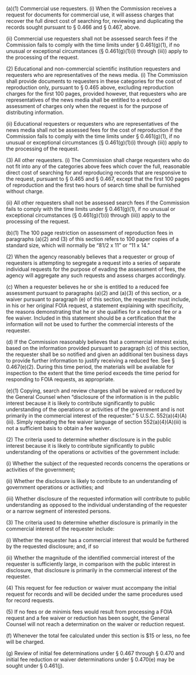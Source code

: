 (a)(1) Commercial use requesters. (i) When the Commission receives a request for documents for commercial use, it will assess charges that recover the full direct cost of searching for, reviewing and duplicating the records sought pursuant to § 0.466 and § 0.467, above.

(ii) Commercial use requesters shall not be assessed search fees if the Commission fails to comply with the time limits under § 0.461(g)(1), if no unusual or exceptional circumstances (§ 0.461(g)(1)(i) through (iii)) apply to the processing of the request.

(2) Educational and non-commercial scientific institution requesters and requesters who are representatives of the news media. (i) The Commission shall provide documents to requesters in these categories for the cost of reproduction only, pursuant to § 0.465 above, excluding reproduction charges for the first 100 pages, provided however, that requesters who are representatives of the news media shall be entitled to a reduced assessment of charges only when the request is for the purpose of distributing information.

(ii) Educational requesters or requesters who are representatives of the news media shall not be assessed fees for the cost of reproduction if the Commission fails to comply with the time limits under § 0.461(g)(1), if no unusual or exceptional circumstances (§ 0.461(g)(1)(i) through (iii)) apply to the processing of the request.

(3) All other requesters. (i) The Commission shall charge requesters who do not fit into any of the categories above fees which cover the full, reasonable direct cost of searching for and reproducing records that are responsive to the request, pursuant to § 0.465 and § 0.467, except that the first 100 pages of reproduction and the first two hours of search time shall be furnished without charge.

(ii) All other requesters shall not be assessed search fees if the Commission fails to comply with the time limits under § 0.461(g)(1), if no unusual or exceptional circumstances (§ 0.461(g)(1)(i) through (iii)) apply to the processing of the request.

(b)(1) The 100 page restriction on assessment of reproduction fees in paragraphs (a)(2) and (3) of this section refers to 100 paper copies of a standard size, which will normally be “81/2 x 11” or “11 x 14.”

(2) When the agency reasonably believes that a requester or group of requesters is attempting to segregate a request into a series of separate individual requests for the purpose of evading the assessment of fees, the agency will aggregate any such requests and assess charges accordingly.

(c) When a requester believes he or she is entitled to a reduced fee assessment pursuant to paragraphs (a)(2) and (a)(3) of this section, or a waiver pursuant to paragraph (e) of this section, the requester must include, in his or her original FOIA request, a statement explaining with specificity, the reasons demonstrating that he or she qualifies for a reduced fee or a fee waiver. Included in this statement should be a certification that the information will not be used to further the commercial interests of the requester.
                                    

(d) If the Commission reasonably believes that a commercial interest exists, based on the information provided pursuant to paragraph (c) of this section, the requester shall be so notified and given an additional ten business days to provide further information to justify receiving a reduced fee. See § 0.467(e)(2). During this time period, the materials will be available for inspection to the extent that the time period exceeds the time period for responding to FOIA requests, as appropriate.

(e)(1) Copying, search and review charges shall be waived or reduced by the General Counsel when “disclosure of the information is in the public interest because it is likely to contribute significantly to public understanding of the operations or activities of the government and is not primarily in the commercial interest of the requester.” 5 U.S.C. 552(a)(4)(A)(iii). Simply repeating the fee waiver language of section 552(a)(4)(A)(iii) is not a sufficient basis to obtain a fee waiver.

(2) The criteria used to determine whether disclosure is in the public interest because it is likely to contribute significantly to public understanding of the operations or activities of the government include:

(i) Whether the subject of the requested records concerns the operations or activities of the government;

(ii) Whether the disclosure is likely to contribute to an understanding of government operations or activities; and

(iii) Whether disclosure of the requested information will contribute to public understanding as opposed to the individual understanding of the requester or a narrow segment of interested persons.

(3) The criteria used to determine whether disclosure is primarily in the commercial interest of the requester include:

(i) Whether the requester has a commercial interest that would be furthered by the requested disclosure; and, if so

(ii) Whether the magnitude of the identified commercial interest of the requester is sufficiently large, in comparison with the public interest in disclosure, that disclosure is primarily in the commercial interest of the requester.

(4) This request for fee reduction or waiver must accompany the initial request for records and will be decided under the same procedures used for record requests.

(5) If no fees or de minimis fees would result from processing a FOIA request and a fee waiver or reduction has been sought, the General Counsel will not reach a determination on the waiver or reduction request.

(f) Whenever the total fee calculated under this section is $15 or less, no fee will be charged.

(g) Review of initial fee determinations under § 0.467 through § 0.470 and initial fee reduction or waiver determinations under § 0.470(e) may be sought under § 0.461(j).

